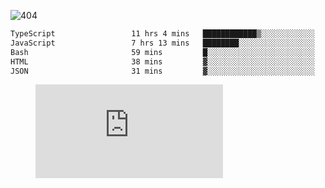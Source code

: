 ![404](https://user-images.githubusercontent.com/378023/89412096-6f759d80-d761-11ea-8c57-84b30ef3f2b1.png)
<!--START_SECTION:waka-->

```txt
TypeScript                 11 hrs 4 mins   ████████████▒░░░░░░░░░░░░   49.64 %
JavaScript                 7 hrs 13 mins   ████████░░░░░░░░░░░░░░░░░   32.43 %
Bash                       59 mins         █░░░░░░░░░░░░░░░░░░░░░░░░   04.47 %
HTML                       38 mins         ▓░░░░░░░░░░░░░░░░░░░░░░░░   02.90 %
JSON                       31 mins         ▓░░░░░░░░░░░░░░░░░░░░░░░░   02.36 %
```

<!--END_SECTION:waka-->
<figure><embed src="https://wakatime.com/share/@018b853e-267a-435d-a858-33e2b098b9d7/f3c3aa68-553a-4373-a9f9-2d456f62f780.svg"></embed></figure>
